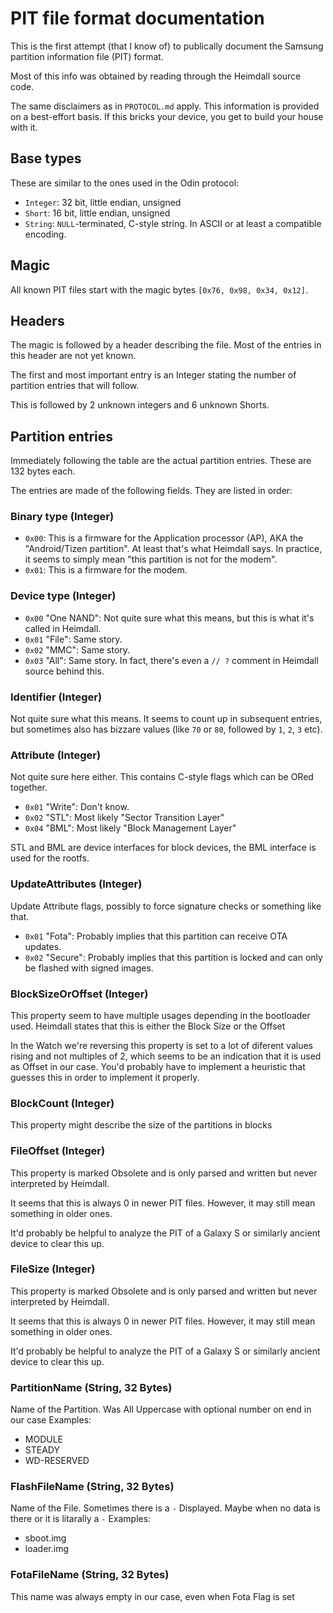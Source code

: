 # PIT file format documentation

This is the first attempt (that I know of) to publically document the Samsung partition information file (PIT) format.

Most of this info was obtained by reading through the Heimdall source code.

The same disclaimers as in `PROTOCOL.md` apply. This information is provided on a best-effort basis. If this bricks your device, you get to build your house with it.

## Base types

These are similar to the ones used in the Odin protocol:

* `Integer`: 32 bit, little endian, unsigned
* `Short`: 16 bit, little endian, unsigned
* `String`: `NULL`-terminated, C-style string. In ASCII or at least a compatible encoding.

## Magic

All known PIT files start with the magic bytes `[0x76, 0x98, 0x34, 0x12]`.

## Headers

The magic is followed by a header describing the file. Most of the entries in this header are not yet known.

The first and most important entry is an Integer stating the number of partition entries that will follow.

This is followed by 2 unknown integers and 6 unknown Shorts.

## Partition entries

Immediately following the table are the actual partition entries. These are 132 bytes each.

The entries are made of the following fields. They are listed in order:

### Binary type (Integer)

* `0x00`: This is a firmware for the Application processor (AP), AKA the "Android/Tizen partition". At least that's what Heimdall says. In practice, it seems to simply mean "this partition is not for the modem".
* `0x01`: This is a firmware for the modem.

### Device type (Integer)

* `0x00` "One NAND": Not quite sure what this means, but this is what it's called in Heimdall.
* `0x01` "File": Same story.
* `0x02` "MMC": Same story.
* `0x03` "All": Same story. In fact, there's even a `// ?` comment in Heimdall source behind this.

### Identifier (Integer)

Not quite sure what this means. It seems to count up in subsequent entries, but sometimes also has bizzare values
(like `70` or `80`, followed by `1`, `2`, `3` etc).

### Attribute (Integer)

Not quite sure here either. This contains C-style flags which can be ORed together.

* `0x01` "Write": Don't know.
* `0x02` "STL": Most likely "Sector Transition Layer"
* `0x04` "BML": Most likely "Block Management Layer"

STL and BML are device interfaces for block devices, the BML interface is used for the rootfs.

### UpdateAttributes (Integer)

Update Attribute flags, possibly to force signature checks or something like that.

* `0x01` "Fota": Probably implies that this partition can receive OTA updates.
* `0x02` "Secure": Probably implies that this partition is locked and can only be flashed with signed images.

### BlockSizeOrOffset (Integer)

This property seem to have multiple usages depending in the bootloader used. Heimdall states that this is either the Block Size or the Offset

In the Watch we're reversing this property is set to a lot of diferent values rising and not multiples of 2, which seems to be an indication that it is used as Offset in our case. You'd probably have to implement a heuristic that guesses this in order to implement it properly.

### BlockCount (Integer)

This property might describe the size of the partitions in blocks

### FileOffset (Integer)

This property is marked Obsolete and is only parsed and written but never interpreted by Heimdall.

It seems that this is always 0 in newer PIT files. However, it may still mean something in older ones.

It'd probably be helpful to analyze the PIT of a Galaxy S or similarly ancient device to clear this up.

### FileSize (Integer)

This property is marked Obsolete and is only parsed and written but never interpreted by Heimdall.

It seems that this is always 0 in newer PIT files. However, it may still mean something in older ones.

It'd probably be helpful to analyze the PIT of a Galaxy S or similarly ancient device to clear this up.

### PartitionName (String, 32 Bytes)
Name of the Partition. Was All Uppercase with optional number on end in our case
Examples:
 - MODULE
 - STEADY
 - WD-RESERVED

### FlashFileName (String, 32 Bytes)
Name of the File. Sometimes there is a `-` Displayed. Maybe when no data is there or it is litarally a `-` Examples:
- sboot.img
- loader.img
### FotaFileName (String, 32 Bytes)
This name was always empty in our case, even when Fota Flag is set